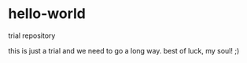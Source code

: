 # hello-world
trial repository



this is just a trial and we need to go a long way. 
best of luck, my soul!
;)
